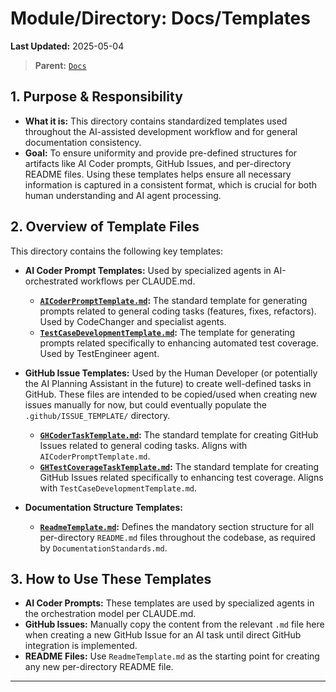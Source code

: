 # Module/Directory: Docs/Templates

**Last Updated:** 2025-05-04

> **Parent:** [`Docs`](../README.md)

## 1. Purpose & Responsibility

* **What it is:** This directory contains standardized templates used throughout the AI-assisted development workflow and for general documentation consistency.
* **Goal:** To ensure uniformity and provide pre-defined structures for artifacts like AI Coder prompts, GitHub Issues, and per-directory README files. Using these templates helps ensure all necessary information is captured in a consistent format, which is crucial for both human understanding and AI agent processing.

## 2. Overview of Template Files

This directory contains the following key templates:

* **AI Coder Prompt Templates:** Used by specialized agents in AI-orchestrated workflows per CLAUDE.md.
    * **[`AICoderPromptTemplate.md`](./AICoderPromptTemplate.md):** The standard template for generating prompts related to general coding tasks (features, fixes, refactors). Used by CodeChanger and specialist agents.
    * **[`TestCaseDevelopmentTemplate.md`](./TestCaseDevelopmentTemplate.md):** The template for generating prompts related specifically to enhancing automated test coverage. Used by TestEngineer agent.

* **GitHub Issue Templates:** Used by the Human Developer (or potentially the AI Planning Assistant in the future) to create well-defined tasks in GitHub. These files are intended to be copied/used when creating new issues manually for now, but could eventually populate the `.github/ISSUE_TEMPLATE/` directory.
    * **[`GHCoderTaskTemplate.md`](./GHCoderTaskTemplate.md):** The standard template for creating GitHub Issues related to general coding tasks. Aligns with `AICoderPromptTemplate.md`.
    * **[`GHTestCoverageTaskTemplate.md`](./GHTestCoverageTaskTemplate.md):** The standard template for creating GitHub Issues related specifically to enhancing test coverage. Aligns with `TestCaseDevelopmentTemplate.md`.

* **Documentation Structure Templates:**
    * **[`ReadmeTemplate.md`](./ReadmeTemplate.md):** Defines the mandatory section structure for all per-directory `README.md` files throughout the codebase, as required by `DocumentationStandards.md`.

## 3. How to Use These Templates

* **AI Coder Prompts:** These templates are used by specialized agents in the orchestration model per CLAUDE.md.
* **GitHub Issues:** Manually copy the content from the relevant `.md` file here when creating a new GitHub Issue for an AI task until direct GitHub integration is implemented.
* **README Files:** Use `ReadmeTemplate.md` as the starting point for creating any new per-directory README file.

---